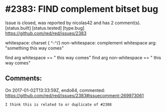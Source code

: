 
#2383: FIND complement bitset bug
================================================================================
Issue is closed, was reported by nicolas42 and has 2 comment(s).
[status.built] [status.tested] [type.bug]
<https://github.com/red/red/issues/2383>

whitespace: charset { ^-^/}
non-whitespace: complement whitespace
arg: "something this way comes"

find arg whitespace
== " this way comes"
find arg non-whitespace
== " this way comes"


Comments:
--------------------------------------------------------------------------------

On 2017-01-02T13:33:59Z, endo64, commented:
<https://github.com/red/red/issues/2383#issuecomment-269973061>

    I think this is related to or duplicate of #2308

